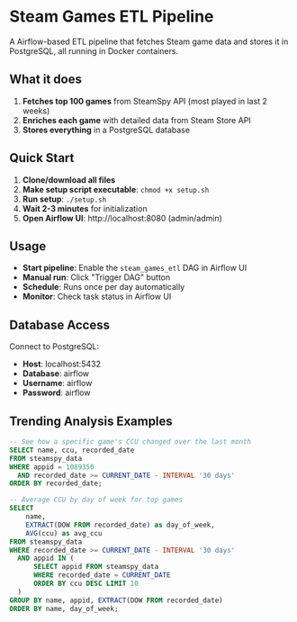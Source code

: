 # Steam Games ETL Pipeline

A Airflow-based ETL pipeline that fetches Steam game data and stores it in PostgreSQL, all running in Docker containers.

## What it does

1. **Fetches top 100 games** from SteamSpy API (most played in last 2 weeks)
2. **Enriches each game** with detailed data from Steam Store API
3. **Stores everything** in a PostgreSQL database

## Quick Start

1. **Clone/download all files**
2. **Make setup script executable**: `chmod +x setup.sh`
3. **Run setup**: `./setup.sh`
4. **Wait 2-3 minutes** for initialization
5. **Open Airflow UI**: http://localhost:8080 (admin/admin)

## Usage

- **Start pipeline**: Enable the `steam_games_etl` DAG in Airflow UI
- **Manual run**: Click "Trigger DAG" button
- **Schedule**: Runs once per day automatically
- **Monitor**: Check task status in Airflow UI

## Database Access

Connect to PostgreSQL:

- **Host**: localhost:5432
- **Database**: airflow
- **Username**: airflow
- **Password**: airflow

## Trending Analysis Examples

```sql
-- See how a specific game's CCU changed over the last month
SELECT name, ccu, recorded_date
FROM steamspy_data
WHERE appid = 1089350
  AND recorded_date >= CURRENT_DATE - INTERVAL '30 days'
ORDER BY recorded_date;

-- Average CCU by day of week for top games
SELECT
    name,
    EXTRACT(DOW FROM recorded_date) as day_of_week,
    AVG(ccu) as avg_ccu
FROM steamspy_data
WHERE recorded_date >= CURRENT_DATE - INTERVAL '30 days'
  AND appid IN (
      SELECT appid FROM steamspy_data
      WHERE recorded_date = CURRENT_DATE
      ORDER BY ccu DESC LIMIT 10
  )
GROUP BY name, appid, EXTRACT(DOW FROM recorded_date)
ORDER BY name, day_of_week;
```
